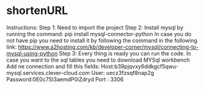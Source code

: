 # shortenURL
Instructions:
Step 1: Need to import the project
Step 2: Install mysql by running the command: pip install mysql-connector-python
In case you do not have pip you need to install it by following the command in the following link:
https://www.a2hosting.com/kb/developer-corner/mysql/connecting-to-mysql-using-python
Step 3: Every thing is ready you can run the code.
In case you want to the sql tables you need to download MYSql workbench
Add ne connection and fill this fields:
Host:b39pjqvxy6ddkgcf5qwu-mysql.services.clever-cloud.com
User: uecz3fzsqf8nap2g
Password:0E0c7SI3aemdP0iZdryd
Port : 3306

